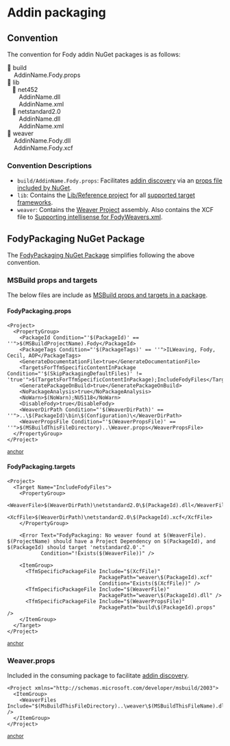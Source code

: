 <!--
GENERATED FILE - DO NOT EDIT
This file was generated by [MarkdownSnippets](https://github.com/SimonCropp/MarkdownSnippets).
Source File: /pages/mdsource/addin-packaging.source.md
To change this file edit the source file and then run MarkdownSnippets.
-->

# Addin packaging


## Convention

The convention for Fody addin NuGet packages is as follows:

&#x1F4C1; build<br>
&nbsp;&nbsp;&nbsp; AddinName.Fody.props<br>
&#x1F4C1; lib<br>
&nbsp;&nbsp;&nbsp;&#x1F4C1; net452<br>
&nbsp;&nbsp;&nbsp;&nbsp;&nbsp;&nbsp; AddinName.dll<br>
&nbsp;&nbsp;&nbsp;&nbsp;&nbsp;&nbsp; AddinName.xml<br>
&nbsp;&nbsp;&nbsp;&#x1F4C1; netstandard2.0<br>
&nbsp;&nbsp;&nbsp;&nbsp;&nbsp;&nbsp; AddinName.dll<br>
&nbsp;&nbsp;&nbsp;&nbsp;&nbsp;&nbsp; AddinName.xml<br>
&#x1F4C1; weaver<br>
&nbsp;&nbsp;&nbsp; AddinName.Fody.dll<br>
&nbsp;&nbsp;&nbsp; AddinName.Fody.xcf<br>


### Convention Descriptions


 * `build/AddinName.Fody.props`: Facilitates [addin discovery](addin-discovery.md) via an [props file included by NuGet](https://docs.microsoft.com/en-us/nuget/create-packages/creating-a-package#including-msbuild-props-and-targets-in-a-package).
 * `lib`: Contains the [Lib/Reference project](addin-development.md#Lib/Reference-project) for all [supported target frameworks](https://docs.microsoft.com/en-us/nuget/create-packages/supporting-multiple-target-frameworks).
 * `weaver`: Contains the [Weaver Project](addin-development.md#Weaver-Project) assembly. Also contains the XCF file to [Supporting intellisense for FodyWeavers.xml](addin-development.md#Supporting-intellisense-for-FodyWeavers.xml).


## FodyPackaging NuGet Package

The [FodyPackaging NuGet Package](https://www.nuget.org/packages/FodyPackaging/) simplifies following the above convention.


### MSBuild props and targets

The below files are include as [MSBuild props and targets in a package](https://docs.microsoft.com/en-us/nuget/create-packages/creating-a-package#including-msbuild-props-and-targets-in-a-package).


#### FodyPackaging.props

<!-- snippet: FodyPackaging.props -->
<a id='snippet-fodypackaging.props'/></a>
```props
<Project>
  <PropertyGroup>
    <PackageId Condition="'$(PackageId)' == ''">$(MSBuildProjectName).Fody</PackageId>
    <PackageTags Condition="'$(PackageTags)' == ''">ILWeaving, Fody, Cecil, AOP</PackageTags>
    <GenerateDocumentationFile>true</GenerateDocumentationFile>
    <TargetsForTfmSpecificContentInPackage Condition="'$(SkipPackagingDefaultFiles)' != 'true'">$(TargetsForTfmSpecificContentInPackage);IncludeFodyFiles</TargetsForTfmSpecificContentInPackage>
    <GeneratePackageOnBuild>true</GeneratePackageOnBuild>
    <NoPackageAnalysis>true</NoPackageAnalysis>
    <NoWarn>$(NoWarn);NU5118</NoWarn>
    <DisableFody>true</DisableFody>
    <WeaverDirPath Condition="'$(WeaverDirPath)' == ''">..\$(PackageId)\bin\$(Configuration)\</WeaverDirPath>
    <WeaverPropsFile Condition="'$(WeaverPropsFile)' == ''">$(MSBuildThisFileDirectory)..\Weaver.props</WeaverPropsFile>
  </PropertyGroup>
</Project>
```
<sup><a href='#snippet-fodypackaging.props' title='Navigate to start of snippet `fodypackaging.props`'>anchor</a></sup>
<!-- endsnippet -->


#### FodyPackaging.targets

<!-- snippet: FodyPackaging.targets -->
<a id='snippet-fodypackaging.targets'/></a>
```targets
<Project>
  <Target Name="IncludeFodyFiles">
    <PropertyGroup>
      <WeaverFile>$(WeaverDirPath)\netstandard2.0\$(PackageId).dll</WeaverFile>
      <XcfFile>$(WeaverDirPath)\netstandard2.0\$(PackageId).xcf</XcfFile>
    </PropertyGroup>

    <Error Text="FodyPackaging: No weaver found at $(WeaverFile). $(ProjectName) should have a Project Dependency on $(PackageId), and $(PackageId) should target 'netstandard2.0'."
           Condition="!Exists($(WeaverFile))" />

    <ItemGroup>
      <TfmSpecificPackageFile Include="$(XcfFile)"
                              PackagePath="weaver\$(PackageId).xcf"
                              Condition="Exists($(XcfFile))" />
      <TfmSpecificPackageFile Include="$(WeaverFile)"
                              PackagePath="weaver\$(PackageId).dll" />
      <TfmSpecificPackageFile Include="$(WeaverPropsFile)"
                              PackagePath="build\$(PackageId).props" />
    </ItemGroup>
  </Target>
</Project>
```
<sup><a href='#snippet-fodypackaging.targets' title='Navigate to start of snippet `fodypackaging.targets`'>anchor</a></sup>
<!-- endsnippet -->


### Weaver.props

Included in the consuming package to facilitate [addin discovery](addin-discovery.md).

<!-- snippet: Weaver.props -->
<a id='snippet-weaver.props'/></a>
```props
<Project xmlns="http://schemas.microsoft.com/developer/msbuild/2003">
  <ItemGroup>
    <WeaverFiles Include="$(MsBuildThisFileDirectory)..\weaver\$(MSBuildThisFileName).dll" />
  </ItemGroup>
</Project>
```
<sup><a href='#snippet-weaver.props' title='Navigate to start of snippet `weaver.props`'>anchor</a></sup>
<!-- endsnippet -->
